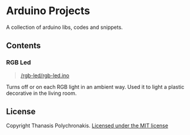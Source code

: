 # Arduino Projects

A collection of arduino libs, codes and snippets.

## Contents

### RGB Led

> [/rgb-led/rgb-led.ino](/rgb-led/rgb-led.ino)

Turns off or on each RGB light in an ambient way. Used it to light a plastic
decorative in the living room.


## License

Copyright Thanasis Polychronakis. [Licensed under the MIT license](/LICENSE)
